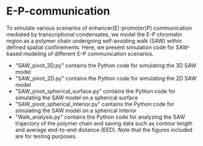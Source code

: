 # E-P-communication
To simulate various scenarios of enhancer(E)-promoter(P) communication mediated by transcriptional condensates, we model the E-P chromatin region as a polymer chain undergoing self-avoiding walk (SAW) within defined spatial confinements. Here, we present simulation code for SAW-based modeling of different E–P communication scenarios.
- "SAW_pivot_3D.py" contains the Python code for simulating the 3D SAW model
- "SAW_pivot_2D.py" contains the Python code for simulating the 2D SAW model
- "SAW_pivot_spherical_surface.py" contains the Python code for simulating the SAW model on a spherical surface              
- "SAW_pivot_spherical_interior.py" contains the Python code for simulating the SAW model on a spherical interior
- "Walk_analysis.py" contains the Python code for analyzing the SAW trajectory of the polymer chain and saving data such as contour length and average end-to-end distance (EED). Note that the figures included are for testing purposes.
